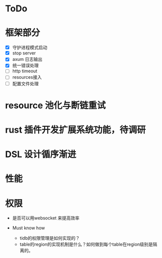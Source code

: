 # ToDo

# 框架部分

- [x] 守护进程模式启动
- [x] stop server
- [x] axum 日志输出
- [x] 统一错误处理
- [ ] http timeout
- [ ] resources接入
- [ ] 配置文件处理

# resource 池化与断链重试

# rust 插件开发扩展系统功能，待调研

# DSL 设计循序渐进

# 性能

# 权限

* 是否可以用websocket 来提高效率

* Must know how
    * tidb的权限管理是如何实现的？
    * table的region的实现机制是什么？如何做到每个table在region级别是隔离的。

